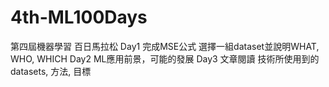 # 4th-ML100Days
第四屆機器學習 百日馬拉松
Day1 完成MSE公式 選擇一組dataset並說明WHAT, WHO, WHICH
Day2 ML應用前景，可能的發展
Day3 文章閱讀 技術所使用到的datasets, 方法, 目標
